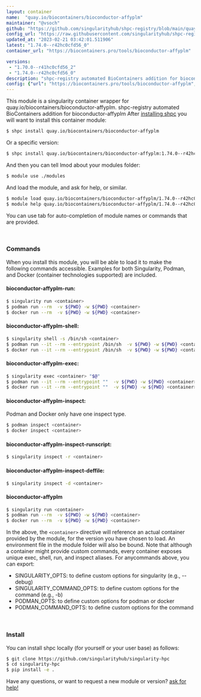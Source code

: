 ```yaml
---
layout: container
name:  "quay.io/biocontainers/bioconductor-affyplm"
maintainer: "@vsoch"
github: "https://github.com/singularityhub/shpc-registry/blob/main/quay.io/biocontainers/bioconductor-affyplm/container.yaml"
config_url: "https://raw.githubusercontent.com/singularityhub/shpc-registry/main/quay.io/biocontainers/bioconductor-affyplm/container.yaml"
updated_at: "2023-02-21 03:42:01.511906"
latest: "1.74.0--r42hc0cfd56_0"
container_url: "https://biocontainers.pro/tools/bioconductor-affyplm"

versions:
 - "1.70.0--r41hc0cfd56_2"
 - "1.74.0--r42hc0cfd56_0"
description: "shpc-registry automated BioContainers addition for bioconductor-affyplm"
config: {"url": "https://biocontainers.pro/tools/bioconductor-affyplm", "maintainer": "@vsoch", "description": "shpc-registry automated BioContainers addition for bioconductor-affyplm", "latest": {"1.74.0--r42hc0cfd56_0": "sha256:91e22a83bbff3832ecc6935197beaaf6aeb9fee549e2cd4952fb705ac17b9143"}, "tags": {"1.70.0--r41hc0cfd56_2": "sha256:eda663877f2478247ccac4287c240dea3688a64e17b829eddab73758add10279", "1.74.0--r42hc0cfd56_0": "sha256:91e22a83bbff3832ecc6935197beaaf6aeb9fee549e2cd4952fb705ac17b9143"}, "docker": "quay.io/biocontainers/bioconductor-affyplm"}
---
```


This module is a singularity container wrapper for quay.io/biocontainers/bioconductor-affyplm.
shpc-registry automated BioContainers addition for bioconductor-affyplm
After [installing shpc](#install) you will want to install this container module:


```bash
$ shpc install quay.io/biocontainers/bioconductor-affyplm
```

Or a specific version:

```bash
$ shpc install quay.io/biocontainers/bioconductor-affyplm:1.74.0--r42hc0cfd56_0
```

And then you can tell lmod about your modules folder:

```bash
$ module use ./modules
```

And load the module, and ask for help, or similar.

```bash
$ module load quay.io/biocontainers/bioconductor-affyplm/1.74.0--r42hc0cfd56_0
$ module help quay.io/biocontainers/bioconductor-affyplm/1.74.0--r42hc0cfd56_0
```

You can use tab for auto-completion of module names or commands that are provided.

<br>

### Commands

When you install this module, you will be able to load it to make the following commands accessible.
Examples for both Singularity, Podman, and Docker (container technologies supported) are included.

#### bioconductor-affyplm-run:

```bash
$ singularity run <container>
$ podman run --rm  -v ${PWD} -w ${PWD} <container>
$ docker run --rm  -v ${PWD} -w ${PWD} <container>
```

#### bioconductor-affyplm-shell:

```bash
$ singularity shell -s /bin/sh <container>
$ podman run --it --rm --entrypoint /bin/sh  -v ${PWD} -w ${PWD} <container>
$ docker run --it --rm --entrypoint /bin/sh  -v ${PWD} -w ${PWD} <container>
```

#### bioconductor-affyplm-exec:

```bash
$ singularity exec <container> "$@"
$ podman run --it --rm --entrypoint ""  -v ${PWD} -w ${PWD} <container> "$@"
$ docker run --it --rm --entrypoint ""  -v ${PWD} -w ${PWD} <container> "$@"
```

#### bioconductor-affyplm-inspect:

Podman and Docker only have one inspect type.

```bash
$ podman inspect <container>
$ docker inspect <container>
```

#### bioconductor-affyplm-inspect-runscript:

```bash
$ singularity inspect -r <container>
```

#### bioconductor-affyplm-inspect-deffile:

```bash
$ singularity inspect -d <container>
```



#### bioconductor-affyplm

```bash
$ singularity run <container>
$ podman run --rm  -v ${PWD} -w ${PWD} <container>
$ docker run --rm  -v ${PWD} -w ${PWD} <container>
```


In the above, the `<container>` directive will reference an actual container provided
by the module, for the version you have chosen to load. An environment file in the
module folder will also be bound. Note that although a container
might provide custom commands, every container exposes unique exec, shell, run, and
inspect aliases. For anycommands above, you can export:

 - SINGULARITY_OPTS: to define custom options for singularity (e.g., --debug)
 - SINGULARITY_COMMAND_OPTS: to define custom options for the command (e.g., -b)
 - PODMAN_OPTS: to define custom options for podman or docker
 - PODMAN_COMMAND_OPTS: to define custom options for the command

<br>

### Install

You can install shpc locally (for yourself or your user base) as follows:

```bash
$ git clone https://github.com/singularityhub/singularity-hpc
$ cd singularity-hpc
$ pip install -e .
```

Have any questions, or want to request a new module or version? [ask for help!](https://github.com/singularityhub/singularity-hpc/issues)